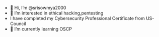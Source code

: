 - 👋 Hi, I’m @srisowmya2000
- 👀 I’m interested in ethical hacking,pentesting
- I have completed my Cybersecurity Professional Certificate from US- Council
- 🌱 I’m currently learning OSCP



<!---
srisowmya2000/srisowmya2000 is a ✨ special ✨ repository because its `README.md` (this file) appears on your GitHub profile.
You can click the Preview link to take a look at your changes.
--->
